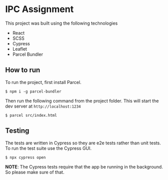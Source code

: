 # IPC Assignment

This project was built using the following technologies

-   React
-   SCSS
-   Cypress
-   Leaflet
-   Parcel Bundler

## How to run

To run the project, first install Parcel.

```
$ npm i -g parcel-bundler
```

Then run the following command from the project folder. This will start the dev server at `http://localhost:1234`

```
$ parcel src/index.html
```

## Testing

The tests are written in Cypress so they are e2e tests rather than unit tests. To run the test suite use the Cypress GUI.

```
$ npx cypress open
```

**NOTE**: The Cypress tests require that the app be running in the background. So please make sure of that.
